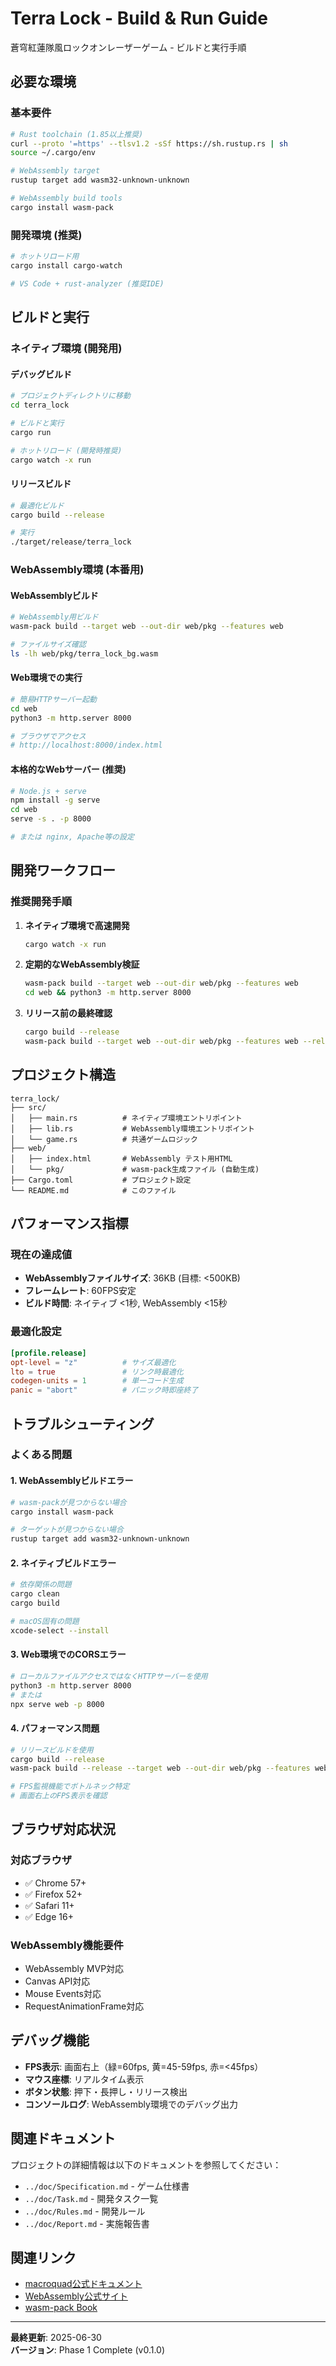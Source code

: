 # Terra Lock - Build & Run Guide

蒼穹紅蓮隊風ロックオンレーザーゲーム - ビルドと実行手順

## 必要な環境

### 基本要件
```bash
# Rust toolchain (1.85以上推奨)
curl --proto '=https' --tlsv1.2 -sSf https://sh.rustup.rs | sh
source ~/.cargo/env

# WebAssembly target
rustup target add wasm32-unknown-unknown

# WebAssembly build tools
cargo install wasm-pack
```

### 開発環境 (推奨)
```bash
# ホットリロード用
cargo install cargo-watch

# VS Code + rust-analyzer (推奨IDE)
```

## ビルドと実行

### ネイティブ環境 (開発用)

#### デバッグビルド
```bash
# プロジェクトディレクトリに移動
cd terra_lock

# ビルドと実行
cargo run

# ホットリロード (開発時推奨)
cargo watch -x run
```

#### リリースビルド
```bash
# 最適化ビルド
cargo build --release

# 実行
./target/release/terra_lock
```

### WebAssembly環境 (本番用)

#### WebAssemblyビルド
```bash
# WebAssembly用ビルド
wasm-pack build --target web --out-dir web/pkg --features web

# ファイルサイズ確認
ls -lh web/pkg/terra_lock_bg.wasm
```

#### Web環境での実行
```bash
# 簡易HTTPサーバー起動
cd web
python3 -m http.server 8000

# ブラウザでアクセス
# http://localhost:8000/index.html
```

#### 本格的なWebサーバー (推奨)
```bash
# Node.js + serve
npm install -g serve
cd web
serve -s . -p 8000

# または nginx, Apache等の設定
```

## 開発ワークフロー

### 推奨開発手順
1. **ネイティブ環境で高速開発**
   ```bash
   cargo watch -x run
   ```

2. **定期的なWebAssembly検証**
   ```bash
   wasm-pack build --target web --out-dir web/pkg --features web
   cd web && python3 -m http.server 8000
   ```

3. **リリース前の最終確認**
   ```bash
   cargo build --release
   wasm-pack build --target web --out-dir web/pkg --features web --release
   ```

## プロジェクト構造

```
terra_lock/
├── src/
│   ├── main.rs          # ネイティブ環境エントリポイント
│   ├── lib.rs           # WebAssembly環境エントリポイント
│   └── game.rs          # 共通ゲームロジック
├── web/
│   ├── index.html       # WebAssembly テスト用HTML
│   └── pkg/             # wasm-pack生成ファイル (自動生成)
├── Cargo.toml           # プロジェクト設定
└── README.md            # このファイル
```

## パフォーマンス指標

### 現在の達成値
- **WebAssemblyファイルサイズ**: 36KB (目標: <500KB)
- **フレームレート**: 60FPS安定
- **ビルド時間**: ネイティブ <1秒, WebAssembly <15秒

### 最適化設定
```toml
[profile.release]
opt-level = "z"          # サイズ最適化
lto = true               # リンク時最適化
codegen-units = 1        # 単一コード生成
panic = "abort"          # パニック時即座終了
```

## トラブルシューティング

### よくある問題

#### 1. WebAssemblyビルドエラー
```bash
# wasm-packが見つからない場合
cargo install wasm-pack

# ターゲットが見つからない場合
rustup target add wasm32-unknown-unknown
```

#### 2. ネイティブビルドエラー
```bash
# 依存関係の問題
cargo clean
cargo build

# macOS固有の問題
xcode-select --install
```

#### 3. Web環境でのCORSエラー
```bash
# ローカルファイルアクセスではなくHTTPサーバーを使用
python3 -m http.server 8000
# または
npx serve web -p 8000
```

#### 4. パフォーマンス問題
```bash
# リリースビルドを使用
cargo build --release
wasm-pack build --release --target web --out-dir web/pkg --features web

# FPS監視機能でボトルネック特定
# 画面右上のFPS表示を確認
```

## ブラウザ対応状況

### 対応ブラウザ
- ✅ Chrome 57+
- ✅ Firefox 52+
- ✅ Safari 11+
- ✅ Edge 16+

### WebAssembly機能要件
- WebAssembly MVP対応
- Canvas API対応
- Mouse Events対応
- RequestAnimationFrame対応

## デバッグ機能

- **FPS表示**: 画面右上（緑=60fps, 黄=45-59fps, 赤=<45fps）
- **マウス座標**: リアルタイム表示
- **ボタン状態**: 押下・長押し・リリース検出
- **コンソールログ**: WebAssembly環境でのデバッグ出力

## 関連ドキュメント

プロジェクトの詳細情報は以下のドキュメントを参照してください：

- `../doc/Specification.md` - ゲーム仕様書
- `../doc/Task.md` - 開発タスク一覧
- `../doc/Rules.md` - 開発ルール
- `../doc/Report.md` - 実施報告書

## 関連リンク

- [macroquad公式ドキュメント](https://docs.rs/macroquad/)
- [WebAssembly公式サイト](https://webassembly.org/)
- [wasm-pack Book](https://rustwasm.github.io/wasm-pack/)

---

**最終更新**: 2025-06-30  
**バージョン**: Phase 1 Complete (v0.1.0)
